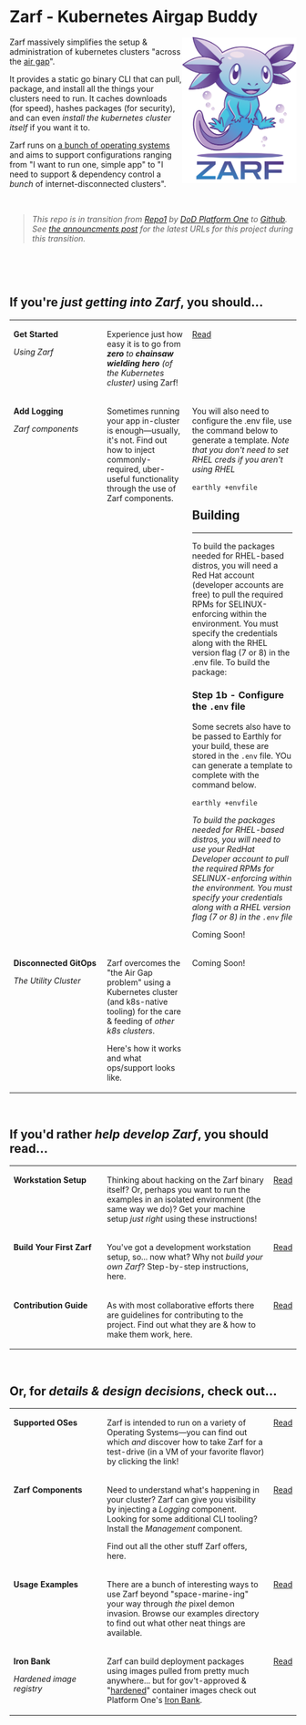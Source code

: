 # Zarf - Kubernetes Airgap Buddy

<img align="right" alt="zarf logo" src=".images/zarf-logo.png"  height="256" />

Zarf massively simplifies the setup & administration of kubernetes clusters "across the [air gap](https://en.wikipedia.org/wiki/Air_gap_(networking))".

It provides a static go binary CLI that can pull, package, and install all the things your clusters need to run.  It caches downloads (for speed), hashes packages (for security), and can even _install the kubernetes cluster itself_ if you want it to.

Zarf runs on [a bunch of operating systems](./docs/supported-oses.md) and aims to support configurations ranging from "I want to run one, simple app" to "I need to support & dependency control a _bunch_ of internet-disconnected clusters".

&nbsp;

> _This repo is in transition from [Repo1](https://repo1.dso.mil/) by [DoD Platform One](http://p1.dso.mil/) to [Github](https://github.com/defenseunicorns/zarf).  See [the announcments post](https://github.com/defenseunicorns/zarf/discussions/1#discussion-3560306) for the latest URLs for this project during this transition._

&nbsp;

&nbsp;

<!--
##########
# This block is about LEARNING TO USE Zarf
##########
-->
## If you're *just getting into Zarf*, you should...

<table>
<tbody>

<!-- row start: cuz markdown hates html indention -->
  <tr valign="top">
  <td width="150">

  **Get Started**
  
  _Using Zarf_

  </td>
  <td>

  Experience just how easy it is to go from _**zero** to **chainsaw wielding hero** (of the Kubernetes cluster)_ using Zarf!
  
  </td>
  <td>

  [Read](./examples/game/)

  </td>
  </tr>
<!-- row end -->

<!-- row start -->
  <tr valign="top">
  <td>
  
  **Add Logging**

  _Zarf components_
  
  </td>
  <td>

  Sometimes running your app in-cluster is enough&mdash;usually, it's not. Find out how to inject commonly-required, uber-useful functionality through the use of Zarf components.

  </td>
  <td>

You will also need to configure the .env file, use the command below to generate a template.  _Note that you don't need to set RHEL creds if you aren't using RHEL_

`earthly +envfile`

## Building
---
To build the packages needed for RHEL-based distros, you will need a Red Hat account (developer accounts are free) to pull the required RPMs for SELINUX-enforcing within the environment.  You must specify the credentials along with the RHEL version flag (7 or 8) in the .env file.  To build the package:

### Step 1b - Configure the `.env` file

Some secrets also have to be passed to Earthly for your build, these are stored in the `.env` file.  YOu can generate a template to complete with the command below. 

`earthly +envfile`

_To build the packages needed for RHEL-based distros, you will need to use your RedHat Developer account to pull the required RPMs for SELINUX-enforcing within the environment.  You must specify your credentials along with a RHEL version flag (7 or 8) in the `.env` file_

  Coming Soon!

  </td>
  </tr>
<!-- row end -->

<!-- row start -->
  <tr valign="top">
  <td>
  
  **Disconnected GitOps**

  _The Utility Cluster_
  
  </td>
  <td>

  Zarf overcomes the "the Air Gap problem" using a Kubernetes cluster (and k8s-native tooling) for the care & feeding of _other k8s clusters_.
  
  Here's how it works and what ops/support looks like.

  </td>
  <td>

  Coming Soon!

  </td>
  </tr>
<!-- row end -->

</tbody>
</table>

&nbsp;


<!--
##########
# This block is about DEVELOPING Zarf
##########
-->
## If you'd rather *help develop Zarf*, you should read...

<table>
<tbody>

<!-- row start: cuz markdown hates html indention -->
  <tr valign="top">
  <td width="150">

  **Workstation Setup**
  
  </td>
  <td>
  
  Thinking about hacking on the Zarf binary itself? Or, perhaps you want to run the examples in an isolated environment (the same way we do)? Get your machine setup _just right_ using these instructions!

  </td>
  <td>

  [Read](./docs/workstation.md)

  </td>
  </tr>
<!-- row end -->

<!-- row start -->
  <tr valign="top">
  <td>
  
  **Build Your First Zarf**
  
  </td>
  <td>
  
  You've got a development workstation setup, so... now what?  Why not _build your own Zarf_? Step-by-step instructions, here.

  </td>
  <td>

  [Read](./docs/first-time-build.md)

  </td>
  </tr>
<!-- row end -->

<!-- row start -->
  <tr valign="top">
  <td>
  
  **Contribution Guide**
  
  </td>
  <td>
  
  As with most collaborative efforts there are guidelines for contributing to the project. Find out what they are & how to make them work, here.

  </td>
  <td>

  [Read](./CONTRIBUTING.md)

  </td>
  </tr>
<!-- row end -->

</tbody>
</table>

&nbsp;


<!--
##########
# This block is about the MINUTIA & UNDERSTANDING WHY Zarf is the way it is
##########
-->
## Or, for *details & design decisions*, check out...

<table>
<tbody>

<!-- row start: cuz markdown hates html indention -->
  <tr valign="top">
  <td width="150">

  **Supported OSes**
  
  </td>
  <td>
  
  Zarf is intended to run on a variety of Operating Systems&mdash;you can find out which _and_ discover how to take Zarf for a test-drive (in a VM of your favorite flavor) by clicking the link!
  
  </td>
  <td>

  [Read](./docs/supported-oses.md)

  </td>
  </tr>
<!-- row end -->

<!-- row start -->
  <tr valign="top">
  <td>

  **Zarf Components**
  
  </td>
  <td>
  
  Need to understand what's happening in your cluster? Zarf can give you visibility by injecting a _Logging_ component.  Looking for some additional CLI tooling? Install the _Management_ component.
  
  Find out all the other stuff Zarf offers, here.
  
  </td>
  <td>

  [Read](./docs/components.md)

  </td>
  </tr>
<!-- row end -->

<!-- row start -->
  <tr valign="top">
  <td>

  **Usage Examples**
  
  </td>
  <td>
  
  There are a bunch of interesting ways to use Zarf beyond "space-marine-ing" your way through _the_ pixel demon invasion. Browse our examples directory to find out what other neat things are available.
  
  </td>
  <td>

  [Read](./examples)

  </td>
  </tr>
<!-- row end -->

<!-- row start -->
  <tr valign="top">
  <td>
  
  **Iron Bank** <br/>

  _Hardened image registry_
  
  </td>
  <td>

  Zarf can build deployment packages using images pulled from pretty much anywhere... but for gov't-approved & "[hardened](https://en.wikipedia.org/wiki/Hardening_(computing))" container images check out Platform One's [Iron Bank](https://p1.dso.mil/#/products/iron-bank/).
  
  </td>
  <td>

  [Read](./docs/ironbank.md)

  </td>
  </tr>
<!-- row end -->

</tbody>
</table>


&nbsp;
